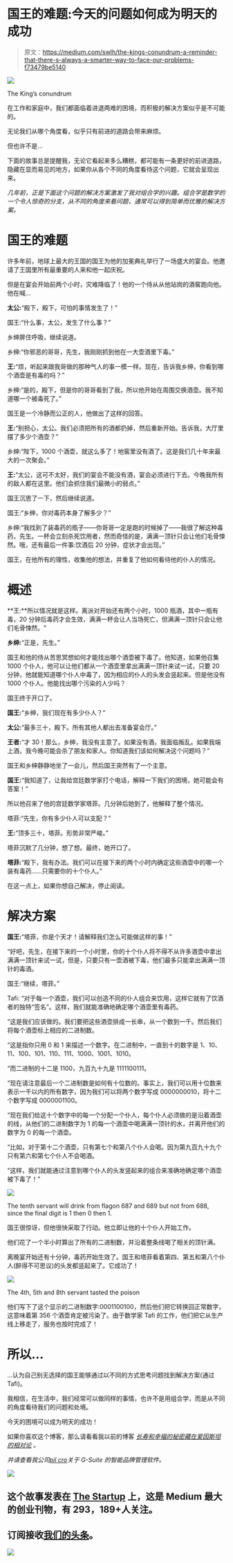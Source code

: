 # 国王的难题:今天的问题如何成为明天的成功

> 原文：<https://medium.com/swlh/the-kings-conundrum-a-reminder-that-there-s-always-a-smarter-way-to-face-our-problems-f73479be5140>

![](img/7faa3bcfdf6b92ed482e1b50afbee5c1.png)

The King’s conundrum

在工作和家庭中，我们都面临着进退两难的困境，而积极的解决方案似乎是不可能的。

无论我们从哪个角度看，似乎只有前进的道路会带来麻烦。

但也许不是…

下面的故事总是提醒我，无论它看起来多么糟糕，都可能有一条更好的前进道路，隐藏在显而易见的地方，如果你从各个不同的角度看待这个问题，它就会呈现出来。

*几年前，正是下面这个问题的解决方案激发了我对组合学的兴趣。组合学是数学的一个令人惊奇的分支，从不同的角度来看问题，通常可以得到简单而优雅的解决方案。*

# 国王的难题

许多年前，地球上最大的王国的国王为他的加冕典礼举行了一场盛大的宴会。他邀请了王国里所有最重要的人来和他一起庆祝。

但是在宴会开始前两个小时，灾难降临了！他的一个侍从从他站岗的酒窖跑向他。他在喊…

**太公:**“殿下，殿下，可怕的事情发生了！”

国王:“什么事，太公，发生了什么事？”

乡绅屏住呼吸，继续说道。

乡绅:“你邪恶的哥哥，先生，我刚刚抓到他在一大壶酒里下毒。”

**王:**“烦，听起来跟我哥做的那种气人的事一模一样。现在，告诉我乡绅，你看到哪个酒壶是有毒的吗？”

乡绅:“是的，殿下，但是你的哥哥看到了我，所以他开始在周围交换酒壶。我不知道哪一个被毒死了。”

国王是一个冷静而公正的人，他做出了这样的回答。

**王:**“别担心，太公。我们必须把所有的酒都扔掉，然后重新开始。告诉我，大厅里摆了多少个酒壶？”

乡绅:“陛下，1000 个酒壶，就这么多了！地窖里没有酒了。这是我们几十年来最大的一次聚会。”

**王:**“太公，这可不太好，我们的宴会不能没有酒，宴会必须进行下去。今晚我所有的敌人都在这里。他们会抓住我们最微小的弱点。”

国王沉思了一下，然后继续说道。

国王:“乡绅，你对毒药本身了解多少？”

乡绅:“我找到了装毒药的瓶子——你哥哥一定是跑的时候掉了——我很了解这种毒药，先生。一杯会立刻杀死饮用者，然而奇怪的是，满满一顶针只会让他们毛骨悚然。哦，还有最后一件事:饮酒后 20 分钟，症状才会出现。”

国王，在他所有的理性，收集他的想法，并重复了他如何看待他的仆人的情况。

# 概述

**王:**所以情况就是这样。离派对开始还有两个小时，1000 瓶酒，其中一瓶有毒，20 分钟后毒药才会生效，满满一杯会让人当场死亡，但满满一顶针只会让他们毛骨悚然。"

**乡绅:**“正是，先生。”

国王和他的侍从苦思冥想如何才能找出哪个酒壶被下毒了。他知道，如果他召集 1000 个仆人，他可以让他们都从一个酒壶里拿出满满一顶针来试一试，只要 20 分钟，他就能知道哪个仆人中毒了，因为相应的仆人的头发会竖起来。但是他没有 1000 个仆人。他能找出哪个污染的人少吗？

国王终于开口了。

**国王:**“乡绅，我们现在有多少仆人？”

**太公:**“最多三十，殿下。所有其他人都出去准备宴会厅。”

**王者:**“才 30！那么，乡绅，我没有主意了。如果没有酒，我面临叛乱。如果我端上酒，我今晚可能会杀了朋友和家人。你知道我们该如何解决这个问题吗？”

国王和乡绅静静地坐了一会儿，然后国王突然有了一个主意。

**国王:**“我知道了，让我给宫廷数学家打个电话，解释一下我们的困境，她可能会有答案！”

所以他召来了他的宫廷数学家塔菲。几分钟后她到了，他解释了整个情况。

塔菲:“先生，你有多少仆人可以支配？”

**王:**“顶多三十，塔菲。形势非常严峻。”

塔菲沉默了几分钟，想了想。最终，她开口了。

**塔菲:**“殿下，我有办法。我们可以在接下来的两个小时内确定这些酒壶中的哪一个装有毒药……只需要你的十个仆人。”

在这一点上，如果你想自己解决，停止阅读。

# 解决方案

**国王:**“塔菲，你是个天才！请解释我们怎么可能做这样的事！”

“好吧，先生，在接下来的一个小时里，你的十个仆人将不得不从许多酒壶中拿出满满一顶针来试一试，但是，只要只有一壶酒被下毒，他们最多只能拿出满满一顶针的毒酒。

国王:“继续，塔菲。”

Tafi: “对于每一个酒壶，我们可以创造不同的仆人组合来饮用，这样它就有了饮酒者的独特“签名”。这样，我们就能准确地确定哪个酒壶里有毒药。

“这是我们应该做的。我们要把这些酒壶排成一长串，从一个数到一千。然后我们将每个酒壶标上相应的二进制数。

“这是指你只用 0 和 1 来描述一个数字。在二进制中，一直到十的数字是 1、10、11、100、101、110、111、1000、1001、1010。

“而二进制的十二是 1100，九百九十九是 1111100111。

“现在请注意最后一个二进制数是如何有十位数的。事实上，我们可以用十位数来表示一千以内的所有数字，因为我们可以将两个数字写成 0000000010，将十二个数字写成 0000001100。

“现在我们给这十个数字中的每一个分配一个仆人，每个仆人必须做的是沿着酒壶的线，从他们的二进制数字为 1 的每一个酒壶中喝满满一顶针的水，并离开他们的数字为 0 的每一个酒壶。

“比如，对于第十二个酒壶，只有第七个和第八个仆人会喝。因为第九百九十九个只有第六和第七个仆人不会喝酒。

“这样，我们就能通过注意到哪个仆人的头发竖起来的组合来准确地确定哪个酒壶被下毒了！"

![](img/81ffc620f108048b0c080b60d66981e2.png)

The tenth servant will drink from flagon 687 and 689 but not from 688, since the final digit is 1 then 0 then 1.

国王很惊讶，但他很快采取了行动。他立即让他的十个仆人开始工作。

他们花了一个半小时算出了所有的二进制数，并沿着整条线喝了相关的顶针满。

离晚宴开始还有十分钟，毒药开始生效了。国王和塔菲看着第四、第五和第八个仆人(醉得不可思议)的头发都竖起来了。它成功了！

![](img/42875a4924712232462cfc927176fef8.png)

The 4th, 5th and 8th servant tasted the poison

他们写下了这个显示的二进制数字:0001100100，然后他们把它转换回正常数字，这意味着第 356 个酒壶肯定被污染了。由于数学家 Tafi 的工作，他们把它从生产线上移走了，服务也按时完成了！

# 所以…

…认为自己别无选择的国王能够通过以不同的方式思考问题找到解决方案(通过 Tafi)。

我相信，在生活中，我们经常可以做同样的事情，也许不是用组合学，而是从不同的角度看待我们的问题和处境。

今天的困境可以成为明天的成功！

如果你喜欢这个博客，那么请看看我以前的博客 [*长寿和幸福的秘密藏在爱因斯坦的相对论*](/swlh/the-secret-to-a-longer-and-happier-life-is-hidden-in-einsteins-theory-of-relativity-85bc2e07ce48) *。*

*并请查看我公司*[*pil cro*](https://www.pilcro.com/?utm_source=medium&utm_medium=kingwine&utm_campaign=awareness)*关于 G-Suite 的智能品牌管理软件。*

![](img/731acf26f5d44fdc58d99a6388fe935d.png)

## 这个故事发表在 [The Startup](https://medium.com/swlh) 上，这是 Medium 最大的创业刊物，有 293，189+人关注。

## 订阅接收[我们的头条](http://growthsupply.com/the-startup-newsletter/)。

![](img/731acf26f5d44fdc58d99a6388fe935d.png)